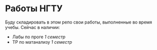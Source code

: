 # Работы НГТУ

Буду складировать в этом репо свои работы, выполненные во время учебы. Сейчас в наличии:
* Лабы по проге _1 семестр_
* ТР по матанализу _1 семестр_

